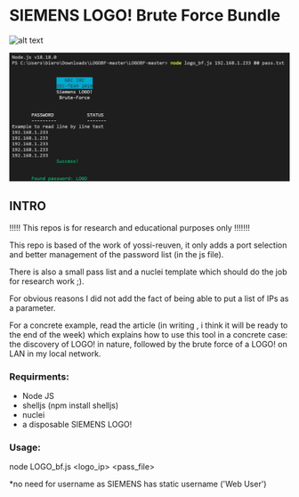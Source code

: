 # SIEMENS LOGO! Brute Force Bundle

![alt text](https://raw.githubusercontent.com/biero-el-corridor/LOGO_BRUTE_FORCE_BUNBLE/master/picture/nulei_result.png)

![alt text](https://raw.githubusercontent.com/biero-el-corridor/LOGO_BRUTE_FORCE_BUNBLE/master/picture/LOGO_Bruteforce.png)

## INTRO 
!!!!!  This repos is for research and educational purposes only !!!!!!!

This repo is based of the work of yossi-reuven, it only adds a port selection and better management of the password list (in the js file).

There is also a small pass list and a nuclei template which should do the job for research work ;).

For obvious reasons I did not add the fact of being able to put a list of IPs as a parameter.

For a concrete example, read the article (in writing , i think it will be ready to the end of the week) which explains how to use this tool in a concrete case: the discovery of LOGO! in nature, followed by the brute force of a LOGO! on LAN in my local network.


### Requirments: 
- Node JS 
- shelljs (npm install shelljs)   
- nuclei
- a disposable SIEMENS LOGO! 
### Usage: 
node LOGO_bf.js  <logo_ip> <port> <pass_file>
  
*no need for username as SIEMENS has static username ('Web User')

